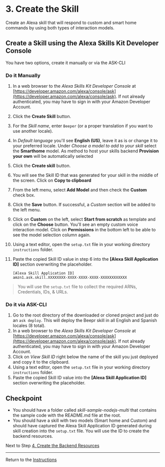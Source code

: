 # 3. Create the Skill

Create an Alexa skill that will respond to custom and smart home commands by using both types of interaction models.

## Create a Skill using the Alexa Skills Kit Developer Console

You have two options, create it manually or via the ASK-CLI

### Do it Manually

1. In a web browser to the *Alexa Skills Kit Developer Console* at [https://developer.amazon.com/alexa/console/ask](https://developer.amazon.com/alexa/console/ask). If not already authenticated, you may have to sign in with your Amazon Developer Account.
2. Click the **Create Skill** button.
3. For the _Skill name_, enter `Beeper` (or a proper translation if you want to use another locale).
4. In _Default language_ you'll see **English (US)**, leave it as is or change it to your preferred locale. Under _Choose a model to add to your skill_ select the **Smarthome** model. As method to host your skills backend **Provision your own** will be automatically selected
5. Click the **Create skill** button.
6. You will see the Skill ID that was generated for your skill in the middle of the screen. Click on **Copy to clipboard**
7. From the left menu, select **Add Model** and then check the **Custom** check box.
8. Click the **Save** button. If successful, a *Custom* section will be added to the left menu.
9. Click on **Custom** on the left, select **Start from scratch** as template and click on the **Choose** button. You'll see an empty custom voice interaction model. Click on **Permissions** in the bottom left to be able to see the model selection column again.
9. Using a text editor, open the `setup.txt` file in your working directory `instructions` folder.
10. Paste the copied Skill ID value in step 6 into the **[Alexa Skill Application ID]** section overwriting the placeholder.

	```
	[Alexa Skill Application ID]
	amzn1.ask.skill.XXXXXXXX-XXXX-XXXX-XXXX-XXXXXXXXXXXX
	```

> You will use the `setup.txt` file to collect the required ARNs, Credentials, IDs, & URLs.

### Do it via ASK-CLI

1. Go to the root directory of the downloaded or cloned project and just do an `ask deploy`. This will deploy the Beepr skill in all English and Spanish locales (8 total).
2. In a web browser to the *Alexa Skills Kit Developer Console* at [https://developer.amazon.com/alexa/console/ask](https://developer.amazon.com/alexa/console/ask). If not already authenticated, you may have to sign in with your Amazon Developer Account.
3. Click on *View Skill ID* right below the name of the skill you just deployed and copy it to the clipboard.
4. Using a text editor, open the `setup.txt` file in your working directory `instructions` folder.
5. Paste the copied Skill ID value into the **[Alexa Skill Application ID]** section overwriting the placeholder.

## Checkpoint
- You should have a folder called *skill-sample-nodejs-multi* that contains the sample code with the README.md file at the root.
- You should have a skill with two models (Smart home and Custom) and should have captured the Alexa Skill Application ID generated during skill creation into the `setup.txt` file. You will use the ID to create the backend resources.

Next to Step [4. Create the Backend Resources](create-the-backend-resources.md)

___
Return to the [Instructions](README.md)
